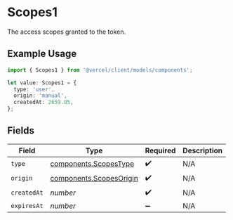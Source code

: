 # Scopes1

The access scopes granted to the token.

## Example Usage

```typescript
import { Scopes1 } from '@vercel/client/models/components';

let value: Scopes1 = {
  type: 'user',
  origin: 'manual',
  createdAt: 2659.05,
};
```

## Fields

| Field       | Type                                                               | Required           | Description |
| ----------- | ------------------------------------------------------------------ | ------------------ | ----------- |
| `type`      | [components.ScopesType](../../models/components/scopestype.md)     | :heavy_check_mark: | N/A         |
| `origin`    | [components.ScopesOrigin](../../models/components/scopesorigin.md) | :heavy_check_mark: | N/A         |
| `createdAt` | _number_                                                           | :heavy_check_mark: | N/A         |
| `expiresAt` | _number_                                                           | :heavy_minus_sign: | N/A         |
